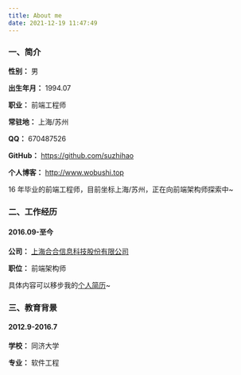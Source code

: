 ```yaml
---
title: About me
date: 2021-12-19 11:47:49
---
```


### 一、简介

**性别：** 男

**出生年月：** 1994.07

**职业：** 前端工程师

**常驻地：** 上海/苏州

**QQ：** 670487526

**GitHub：** https://github.com/suzhihao

**个人博客：** http://www.wobushi.top

16 年毕业的前端工程师，目前坐标上海/苏州，正在向前端架构师探索中~

### 二、工作经历

#### 2016.09-至今

**公司：** [上海合合信息科技股份有限公司](https://www.intsig.com/)

**职位：** 前端架构师

具体内容可以移步我的[个人简历](https://www.500d.me/cvresume/670487526/)~

### 三、教育背景

#### 2012.9-2016.7

**学校：** 同济大学

**专业：** 软件工程
